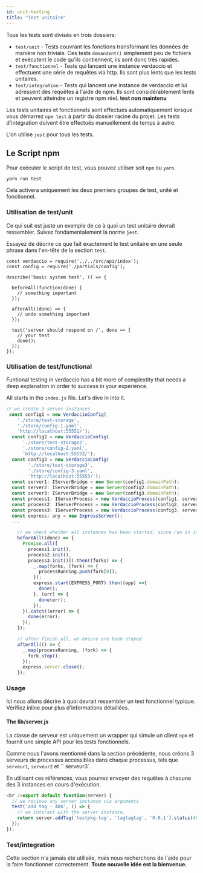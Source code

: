 ```yaml
---
id: unit-testing
title: "Test unitaire"
---
```

Tous les tests sont divisés en trois dossiers:

- `test/unit` - Tests couvrant les fonctions transformant les données de manière non triviale. Ces tests `demandent()` simplement peu de fichiers et exécutent le code qu'ils contiennent, ils sont donc très rapides.
- `test/fonctionnel` - Tests qui lancent une instance verdaccio et effectuent une série de requêtes via http. Ils sont plus lents que les tests unitaires.
- `test/integration` - Tests qui lancent une instance de verdaccio et lui adressent des requêtes à l'aide de npm. Ils sont considérablement lents et peuvent atteindre un registre npm réel. **test non maintenu**

Les tests unitaires et fonctionnels sont effectués automatiquement lorsque vous démarrez `npm test` à partir du dossier racine du projet. Les tests d'intégration doivent être effectués manuellement de temps à autre.

L'on utilise `jest` pour tous les tests.

## Le Script npm

Pour exécuter le script de test, vous pouvez utiliser soit `npm` ou `yarn`.

    yarn run test
    

Cela activera uniquement les deux premiers groupes de test, unité et fonctionnel.

### Utilisation de test/unit

Ce qui suit est juste un exemple de ce à quoi un test unitaire devrait ressembler. Suivez fondamentalement la norme `jest`.

Essayez de décrire ce que fait exactement le test unitaire en une seule phrase dans l'en-tête de la section `test`.

```javacript
const verdaccio = require('../../src/api/index');
const config = require('./partials/config');

describe('basic system test', () => {

  beforeAll(function(done) {
    // something important
  });

  afterAll((done) => {
    // undo something important
  });

  test('server should respond on /', done => {
    // your test
    done();
  });
});
```

### Utilisation de test/functional

Funtional testing in verdaccio has a bit more of complextity that needs a deep explanation in order to success in your experience.

All starts in the `index.js` file. Let's dive in into it.

```javascript
// we create 3 server instances
 const config1 = new VerdaccioConfig(
    './store/test-storage',
    './store/config-1.yaml',
    'http://localhost:55551/');
  const config2 = new VerdaccioConfig(
      './store/test-storage2',
      './store/config-2.yaml',
      'http://localhost:55552/');
  const config3 = new VerdaccioConfig(
        './store/test-storage3',
        './store/config-3.yaml',
        'http://localhost:55553/');
  const server1: IServerBridge = new Server(config1.domainPath);
  const server2: IServerBridge = new Server(config2.domainPath);
  const server3: IServerBridge = new Server(config3.domainPath);
  const process1: IServerProcess = new VerdaccioProcess(config1, server1, SILENCE_LOG);
  const process2: IServerProcess = new VerdaccioProcess(config2, server2, SILENCE_LOG);
  const process3: IServerProcess = new VerdaccioProcess(config3, server3, SILENCE_LOG);
  const express: any = new ExpressServer();
  ...

    // we check whether all instances has been started, since run in independent processes
    beforeAll((done) => {
      Promise.all([
        process1.init(),
        process2.init(),
        process3.init()]).then((forks) => {
          _.map(forks, (fork) => {
            processRunning.push(fork[0]);
          });
          express.start(EXPRESS_PORT).then((app) =>{
            done();
          }, (err) => {
            done(err);
          });
      }).catch((error) => {
        done(error);
      });
    });

    // after finish all, we ensure are been stoped
    afterAll(() => {
      _.map(processRunning, (fork) => {
        fork.stop();
      });
      express.server.close();
    });


```

### Usage

Ici nous allons décrire à quoi devrait ressembler un test fonctionnel typique. Vérifiez inline pour plus d'informations détaillées.

#### The lib/server.js

La classe de serveur est uniquement un wrapper qui simule un client `npm` et fournit une simple API pour les tests fonctionnels.

Comme nous l'avons mentionné dans la section précédente, nous créons 3 serveurs de processus accessibles dans chaque processus, tels que `serveur1`, `serveur2` et `` serveur3`.

En utilisant ces références, vous pourrez envoyer des requêtes à chacune des 3 instances en cours d'exécution.

```javascript
<br />export default function(server) {
  // we recieve any server instance via arguments
  test('add tag - 404', () => {
    // we interact with the server instance.
    return server.addTag('testpkg-tag', 'tagtagtag', '0.0.1').status(404).body_error(/no such package/);
  });
});
```

### Test/integration

Cette section n'a jamais été utilisée, mais nous recherchons de l'aide pour la faire fonctionner correctement. **Toute nouvelle idée est la bienvenue.**